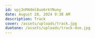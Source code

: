```yaml
---
id: vpj3nM4dml8uo6rkYNuny
date: August 28, 2024 9:38 AM
description: Track
cover: /assets/uploads/track.jpg
duotone: /assets/uploads/track-duo.jpg
---
```

